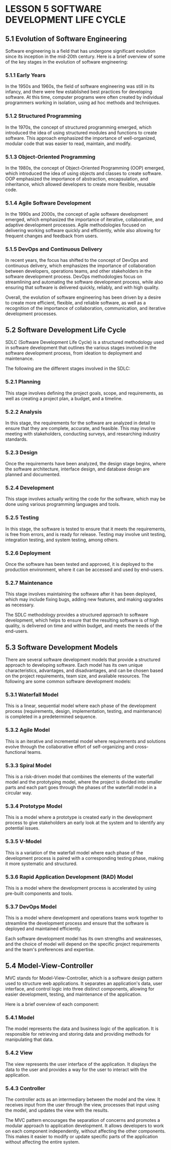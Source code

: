 # LESSON 5 SOFTWARE DEVELOPMENT LIFE CYCLE

## 5.1 Evolution of Software Engineering

Software engineering is a field that has undergone significant evolution since its inception in the mid-20th century. Here is a brief overview of some of the key stages in the evolution of software engineering:

### 5.1.1 Early Years

In the 1950s and 1960s, the field of software engineering was still in its infancy, and there were few established best practices for developing software. At this time, computer programs were often created by individual programmers working in isolation, using ad hoc methods and techniques.

### 5.1.2 Structured Programming

In the 1970s, the concept of structured programming emerged, which introduced the idea of using structured modules and functions to create software. This approach emphasized the importance of well-organized, modular code that was easier to read, maintain, and modify.

### 5.1.3 Object-Oriented Programming

In the 1980s, the concept of Object-Oriented Programming (OOP) emerged, which introduced the idea of using objects and classes to create software. OOP emphasized the importance of abstraction, encapsulation, and inheritance, which allowed developers to create more flexible, reusable code.

### 5.1.4 Agile Software Development

In the 1990s and 2000s, the concept of agile software development emerged, which emphasized the importance of iterative, collaborative, and adaptive development processes. Agile methodologies focused on delivering working software quickly and efficiently, while also allowing for frequent changes and feedback from users.

### 5.1.5 DevOps and Continuous Delivery

In recent years, the focus has shifted to the concept of DevOps and continuous delivery, which emphasizes the importance of collaboration between developers, operations teams, and other stakeholders in the software development process. DevOps methodologies focus on streamlining and automating the software development process, while also ensuring that software is delivered quickly, reliably, and with high quality.

Overall, the evolution of software engineering has been driven by a desire to create more efficient, flexible, and reliable software, as well as a recognition of the importance of collaboration, communication, and iterative development processes.

## 5.2 Software Development Life Cycle

SDLC (Software Development Life Cycle) is a structured methodology used in software development that outlines the various stages involved in the software development process, from ideation to deployment and maintenance.

The following are the different stages involved in the SDLC:

### 5.2.1 Planning

This stage involves defining the project goals, scope, and requirements, as well as creating a project plan, a budget, and a timeline.

### 5.2.2 Analysis

In this stage, the requirements for the software are analyzed in detail to ensure that they are complete, accurate, and feasible. This may involve meeting with stakeholders, conducting surveys, and researching industry standards.

### 5.2.3 Design

Once the requirements have been analyzed, the design stage begins, where the software architecture, interface design, and database design are planned and documented.

### 5.2.4 Development

This stage involves actually writing the code for the software, which may be done using various programming languages and tools.

### 5.2.5 Testing

In this stage, the software is tested to ensure that it meets the requirements, is free from errors, and is ready for release. Testing may involve unit testing, integration testing, and system testing, among others.

### 5.2.6 Deployment

Once the software has been tested and approved, it is deployed to the production environment, where it can be accessed and used by end-users.

### 5.2.7 Maintenance

This stage involves maintaining the software after it has been deployed, which may include fixing bugs, adding new features, and making upgrades as necessary.

The SDLC methodology provides a structured approach to software development, which helps to ensure that the resulting software is of high quality, is delivered on time and within budget, and meets the needs of the end-users.

## 5.3 Software Development Models

There are several software development models that provide a structured approach to developing software. Each model has its own unique characteristics, advantages, and disadvantages, and can be chosen based on the project requirements, team size, and available resources. The following are some common software development models:

### 5.3.1 Waterfall Model

This is a linear, sequential model where each phase of the development process (requirements, design, implementation, testing, and maintenance) is completed in a predetermined sequence.

### 5.3.2 Agile Model

This is an iterative and incremental model where requirements and solutions evolve through the collaborative effort of self-organizing and cross-functional teams.

### 5.3.3 Spiral Model

This is a risk-driven model that combines the elements of the waterfall model and the prototyping model, where the project is divided into smaller parts and each part goes through the phases of the waterfall model in a circular way.

### 5.3.4 Prototype Model

This is a model where a prototype is created early in the development process to give stakeholders an early look at the system and to identify any potential issues.

### 5.3.5 V-Model

This is a variation of the waterfall model where each phase of the development process is paired with a corresponding testing phase, making it more systematic and structured.

### 5.3.6 Rapid Application Development (RAD) Model

This is a model where the development process is accelerated by using pre-built components and tools.

### 5.3.7 DevOps Model

This is a model where development and operations teams work together to streamline the development process and ensure that the software is deployed and maintained efficiently.

Each software development model has its own strengths and weaknesses, and the choice of model will depend on the specific project requirements and the team's preferences and expertise.

## 5.4 Model-View-Controller

MVC stands for Model-View-Controller, which is a software design pattern used to structure web applications. It separates an application's data, user interface, and control logic into three distinct components, allowing for easier development, testing, and maintenance of the application.

Here is a brief overview of each component:

### 5.4.1 Model

The model represents the data and business logic of the application. It is responsible for retrieving and storing data and providing methods for manipulating that data.

### 5.4.2 View

The view represents the user interface of the application. It displays the data to the user and provides a way for the user to interact with the application.

### 5.4.3 Controller

The controller acts as an intermediary between the model and the view. It receives input from the user through the view, processes that input using the model, and updates the view with the results.

The MVC pattern encourages the separation of concerns and promotes a modular approach to application development. It allows developers to work on each component independently, without affecting the other components. This makes it easier to modify or update specific parts of the application without affecting the entire system.
